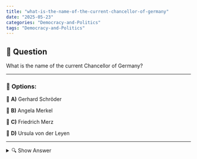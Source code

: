 ```yaml
---
title: "what-is-the-name-of-the-current-chancellor-of-germany"
date: "2025-05-23"
categories: "Democracy-and-Politics"
tags: "Democracy-and-Politics"
---
```


## 📌 **Question**

What is the name of the current Chancellor of Germany?



---

### 📝 **Options:**

🔘 **A)** Gerhard Schröder

🔘 **B)** Angela Merkel

🔘 **C)** Friedrich Merz

🔘 **D)** Ursula von der Leyen

---

<details>
  <summary>🔍 Show Answer</summary>

  <p>
💡  <b>Correct Answer:</b>  c
  </p>
  <p>
    📖<b>Explanation:</b>
    
  </p>
</details>
